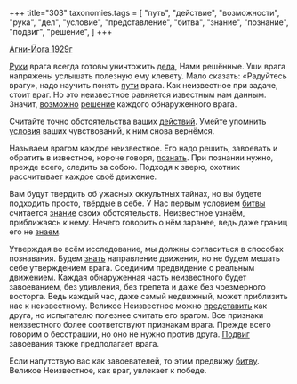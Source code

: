 +++
title="303"
taxonomies.tags = [
 "путь",
 "действие",
 "возможности",
 "рука",
 "дел",
 "условие",
 "представление",
 "битва",
 "знание",
 "познание",
 "подвиг",
 "решение",
]
+++

[Агни-Йога 1929г](/agni/1929)

[Руки](/tags/рука) врага всегда готовы уничтожить [дела](/tags/дел), Нами решённые. Уши врага напряжены услышать полезную ему клевету. Мало сказать: «Радуйтесь врагу», надо научить понять [пути](/tags/путь) врага. Как неизвестное при задаче, стоит враг. Но это неизвестное равняется известным нам данным. Значит, [возможно](/tags/возможности) [решение](/tags/решение) каждого обнаруженного врага.   

Считайте точно обстоятельства ваших [действий](/tags/действие). Умейте упомнить [условия](/tags/[условие](/tags/условие)) ваших чувствований, к ним снова вернёмся.   

Называем врагом каждое неизвестное. Его надо решить, завоевать и обратить в известное, короче говоря, [познать](/tags/познание). При познании нужно, прежде всего, следить за собою. Подходя к зверю, охотник рассчитывает каждое своё движение.   

Вам будут твердить об ужасных оккультных тайнах, но вы будете подходить просто, твёрдые в себе. У Нас первым условием [битвы](/tags/битва) считается [знание](/tags/знание) своих обстоятельств. Неизвестное узнаём, приближаясь к нему. Нечего говорить о нём заранее, ведь даже границ его не [знаем](/tags/познание).   

Утверждая во всём исследование, мы должны согласиться в способах познавания. Будем [знать](/tags/познание) направление движения, но не будем мешать себе утверждением врага. Соединим предвидение с реальным движением. Каждая обнаруженная часть неизвестного будет завоеванием, без удивления, без трепета и даже без чрезмерного восторга. Ведь каждый час, даже самый недвижный, может приблизить нас к неизвестному. Великое Неизвестное можно [представить](/tags/представление) как друга, но испытателю полезнее считать его врагом. Все признаки неизвестного более соответствуют признакам врага. Прежде всего говорим о бесстрашии, но оно не нужно против друга. [Подвиг](/tags/подвиг) завоевания также предполагает врага.   

Если напутствую вас как завоевателей, то этим предвижу [битву](/tags/битва). Великое Неизвестное, как враг, увлекает к победе.